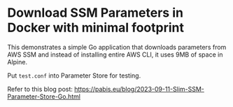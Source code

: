 Download SSM Parameters in Docker with minimal footprint
========================================================
This demonstrates a simple Go application that downloads parameters from AWS SSM
and instead of installing entire AWS CLI, it uses 9MB of space in Alpine.

Put `test.conf` into Parameter Store for testing.

Refer to this blog post: https://pabis.eu/blog/2023-09-11-Slim-SSM-Parameter-Store-Go.html